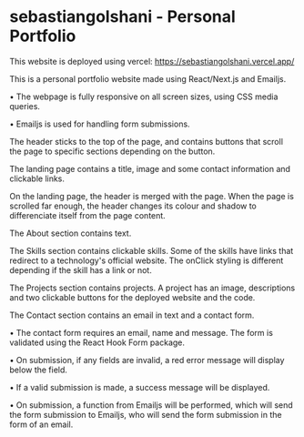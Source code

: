 # sebastiangolshani - Personal Portfolio

This website is deployed using vercel: https://sebastiangolshani.vercel.app/

This is a personal portfolio website made using React/Next.js and Emailjs.

• The webpage is fully responsive on all screen sizes, using CSS media queries.

• Emailjs is used for handling form submissions.

The header sticks to the top of the page, and contains buttons that scroll the page to specific sections depending on the button.

The landing page contains a title, image and some contact information and clickable links.

On the landing page, the header is merged with the page. When the page is scrolled far enough, the header changes its colour and shadow to differenciate itself from the page content.

The About section contains text.

The Skills section contains clickable skills. 
Some of the skills have links that redirect to a technology's official website. 
The onClick styling is different depending if the skill has a link or not.

The Projects section contains projects. A project has an image, descriptions and two clickable buttons for the deployed website and the code.

The Contact section contains an email in text and a contact form.

• The contact form requires an email, name and message. The form is validated using the React Hook Form package. 

• On submission, if any fields are invalid, a red error message will display below the field. 

• If a valid submission is made, a success message will be displayed. 

• On submission, a function from Emailjs will be performed, which will send the form submission to Emailjs, who will send the form submission in the form of an email.
